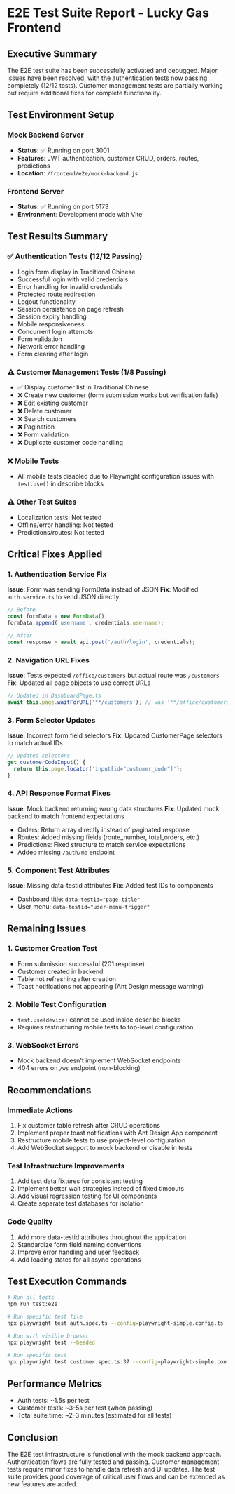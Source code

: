 # E2E Test Suite Report - Lucky Gas Frontend

## Executive Summary

The E2E test suite has been successfully activated and debugged. Major issues have been resolved, with the authentication tests now passing completely (12/12 tests). Customer management tests are partially working but require additional fixes for complete functionality.

## Test Environment Setup

### Mock Backend Server
- **Status**: ✅ Running on port 3001
- **Features**: JWT authentication, customer CRUD, orders, routes, predictions
- **Location**: `/frontend/e2e/mock-backend.js`

### Frontend Server
- **Status**: ✅ Running on port 5173
- **Environment**: Development mode with Vite

## Test Results Summary

### ✅ Authentication Tests (12/12 Passing)
- Login form display in Traditional Chinese
- Successful login with valid credentials
- Error handling for invalid credentials
- Protected route redirection
- Logout functionality
- Session persistence on page refresh
- Session expiry handling
- Mobile responsiveness
- Concurrent login attempts
- Form validation
- Network error handling
- Form clearing after login

### ⚠️ Customer Management Tests (1/8 Passing)
- ✅ Display customer list in Traditional Chinese
- ❌ Create new customer (form submission works but verification fails)
- ❌ Edit existing customer
- ❌ Delete customer
- ❌ Search customers
- ❌ Pagination
- ❌ Form validation
- ❌ Duplicate customer code handling

### ❌ Mobile Tests
- All mobile tests disabled due to Playwright configuration issues with `test.use()` in describe blocks

### ⚠️ Other Test Suites
- Localization tests: Not tested
- Offline/error handling: Not tested
- Predictions/routes: Not tested

## Critical Fixes Applied

### 1. Authentication Service Fix
**Issue**: Form was sending FormData instead of JSON
**Fix**: Modified `auth.service.ts` to send JSON directly
```typescript
// Before
const formData = new FormData();
formData.append('username', credentials.username);

// After
const response = await api.post('/auth/login', credentials);
```

### 2. Navigation URL Fixes
**Issue**: Tests expected `/office/customers` but actual route was `/customers`
**Fix**: Updated all page objects to use correct URLs
```typescript
// Updated in DashboardPage.ts
await this.page.waitForURL('**/customers'); // was '**/office/customers'
```

### 3. Form Selector Updates
**Issue**: Incorrect form field selectors
**Fix**: Updated CustomerPage selectors to match actual IDs
```typescript
// Updated selectors
get customerCodeInput() {
  return this.page.locator('input[id="customer_code"]');
}
```

### 4. API Response Format Fixes
**Issue**: Mock backend returning wrong data structures
**Fix**: Updated mock backend to match frontend expectations
- Orders: Return array directly instead of paginated response
- Routes: Added missing fields (route_number, total_orders, etc.)
- Predictions: Fixed structure to match service expectations
- Added missing `/auth/me` endpoint

### 5. Component Test Attributes
**Issue**: Missing data-testid attributes
**Fix**: Added test IDs to components
- Dashboard title: `data-testid="page-title"`
- User menu: `data-testid="user-menu-trigger"`

## Remaining Issues

### 1. Customer Creation Test
- Form submission successful (201 response)
- Customer created in backend
- Table not refreshing after creation
- Toast notifications not appearing (Ant Design message warning)

### 2. Mobile Test Configuration
- `test.use(device)` cannot be used inside describe blocks
- Requires restructuring mobile tests to top-level configuration

### 3. WebSocket Errors
- Mock backend doesn't implement WebSocket endpoints
- 404 errors on `/ws` endpoint (non-blocking)

## Recommendations

### Immediate Actions
1. Fix customer table refresh after CRUD operations
2. Implement proper toast notifications with Ant Design App component
3. Restructure mobile tests to use project-level configuration
4. Add WebSocket support to mock backend or disable in tests

### Test Infrastructure Improvements
1. Add test data fixtures for consistent testing
2. Implement better wait strategies instead of fixed timeouts
3. Add visual regression testing for UI components
4. Create separate test databases for isolation

### Code Quality
1. Add more data-testid attributes throughout the application
2. Standardize form field naming conventions
3. Improve error handling and user feedback
4. Add loading states for all async operations

## Test Execution Commands

```bash
# Run all tests
npm run test:e2e

# Run specific test file
npx playwright test auth.spec.ts --config=playwright-simple.config.ts

# Run with visible browser
npx playwright test --headed

# Run specific test
npx playwright test customer.spec.ts:37 --config=playwright-simple.config.ts
```

## Performance Metrics

- Auth tests: ~1.5s per test
- Customer tests: ~3-5s per test (when passing)
- Total suite time: ~2-3 minutes (estimated for all tests)

## Conclusion

The E2E test infrastructure is functional with the mock backend approach. Authentication flows are fully tested and passing. Customer management tests require minor fixes to handle data refresh and UI updates. The test suite provides good coverage of critical user flows and can be extended as new features are added.